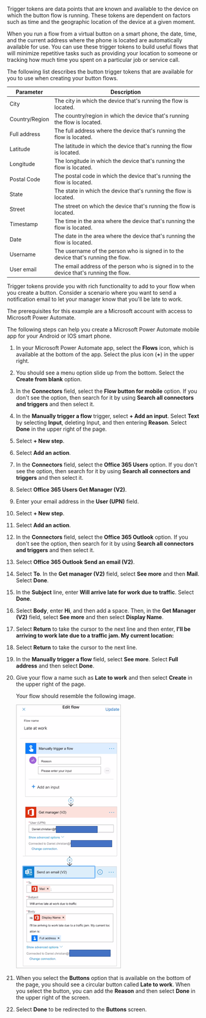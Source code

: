Trigger tokens are data points that are known and available to the
device on which the button flow is running. These tokens are dependent
on factors such as time and the geographic location of the device at a
given moment.

When you run a flow from a virtual button on a smart phone, the date,
time, and the current address where the phone is located are
automatically available for use. You can use these trigger tokens to
build useful flows that will minimize repetitive tasks such as providing
your location to someone or tracking how much time you spent on a
particular job or service call.

The following list describes the button trigger tokens that are available for
you to use when creating your button flows.

| Parameter        | Description                                                                     |
|------------------|---------------------------------------------------------------------------------|
| City             | The city in which the device that's running the flow is located.                |
| Country/Region | The country/region in which the device that's running the flow is located.      |
| Full address     | The full address where the device that's running the flow is located.           |
| Latitude         | The latitude in which the device that's running the flow is located.            |
| Longitude        | The longitude in which the device that's running the flow is located.           |
| Postal Code      | The postal code in which the device that's running the flow is located.         |
| State            | The state in which the device that's running the flow is located.               |
| Street           | The street on which the device that's running the flow is located.              |
| Timestamp        | The time in the area where the device that's running the flow is located.       |
| Date             | The date in the area where the device that's running the flow is located.       |
| Username         | The username of the person who is signed in to the device that's running the flow.      |
| User email       | The email address of the person who is signed in to the device that's running the flow. |

Trigger tokens provide you with rich functionality to add to your flow
when you create a button. Consider a scenario where you want to
send a notification email to let your manager know that you'll be late to work.

The prerequisites for this example are a Microsoft account with access to Microsoft Power Automate.

The following steps can help you create a Microsoft Power Automate mobile app for
your Android or IOS smart phone.

1.  In your Microsoft Power Automate app, select the **Flows** icon, which is available at the bottom of the app. Select the plus icon (**+**) in the upper right.

1.  You should see a menu option slide up from the bottom. Select the **Create from blank** option.

1.  In the **Connectors** field, select the **Flow button for mobile** option. If you don't see the option, then search for it by using **Search all connectors and triggers** and then select it.

1.  In the **Manually trigger a flow** trigger, select **+ Add an input**. Select **Text** by selecting **Input**, deleting Input, and then entering **Reason**. Select **Done** in the upper right of the page.

1.  Select **+ New step**.

1.  Select **Add an action**.

1.  In the **Connectors** field, select the **Office 365 Users** option. If you don't see the option, then search for it by using **Search all connectors and triggers** and then select it.

1.  Select **Office 365 Users Get Manager (V2)**.

1. Enter your email address in the **User (UPN)** field.

1. Select **+ New step**.

1. Select **Add an action**.

1. In the **Connectors** field, select the **Office 365 Outlook** option. If you don't see the option, then search for it by using **Search all connectors and triggers** and then select it.

1. Select **Office 365 Outlook Send an email (V2)**.

1. Select **To**. In the **Get manager (V2)** field, select **See more** and then **Mail**. Select **Done**.

1. In the **Subject** line, enter **Will arrive late for work due to traffic**. Select **Done**.

1. Select **Body**, enter **Hi**, and then add a space. Then, in the **Get Manager (V2)** field, select **See more** and then select **Display Name**.

1. Select **Return** to take the cursor to the next line and then enter, **I'll be arriving to work late due to a traffic jam. My current location:** 

1. Select **Return** to take the cursor to the next line.

1. In the **Manually trigger a flow** field, select **See more**. Select **Full address** and then select **Done**.

1. Give your flow a name such as **Late to work** and then select **Create** in the upper right of the page.

   Your flow should resemble the following image.

	![First flow completed view](../media/first-flow-completed-view.png)

1. When you select the **Buttons** option that is available on the bottom of the page, you should see a circular button called **Late to work**. When you select the button, you can add the **Reason** and then select **Done** in the upper right of the screen.

1. Select **Done** to be redirected to the **Buttons** screen.
